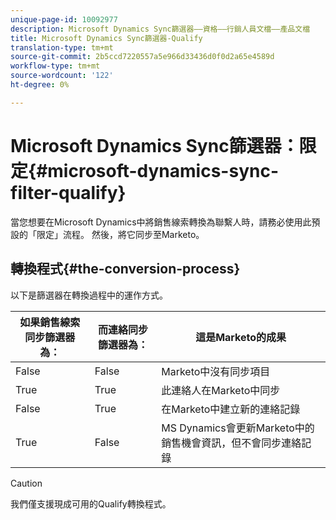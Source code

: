 ```yaml
---
unique-page-id: 10092977
description: Microsoft Dynamics Sync篩選器——資格——行銷人員文檔——產品文檔
title: Microsoft Dynamics Sync篩選器-Qualify
translation-type: tm+mt
source-git-commit: 2b5ccd7220557a5e966d33436d0f0d2a65e4589d
workflow-type: tm+mt
source-wordcount: '122'
ht-degree: 0%

---
```



# Microsoft Dynamics Sync篩選器：限定{#microsoft-dynamics-sync-filter-qualify}

當您想要在Microsoft Dynamics中將銷售線索轉換為聯繫人時，請務必使用此預設的「限定」流程。 然後，將它同步至Marketo。

## 轉換程式{#the-conversion-process}

以下是篩選器在轉換過程中的運作方式。

| 如果銷售線索同步篩選器為： | 而連絡同步篩選器為： | 這是Marketo的成果 |
|---|---|---|
| False | False | Marketo中沒有同步項目 |
| True | True | 此連絡人在Marketo中同步 |
| False | True | 在Marketo中建立新的連絡記錄 |
| True | False | MS Dynamics會更新Marketo中的銷售機會資訊，但不會同步連絡記錄 |

>[!CAUTION]
>
>我們僅支援現成可用的Qualify轉換程式。
